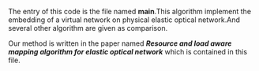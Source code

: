 The entry of this code is the file named **main**.This algorithm implement the embedding of a virtual network on physical elastic optical network.And several other algorithm are given as comparison.

Our method is written in the paper named ***Resource and load aware mapping algorithm for elastic optical network*** which is contained in this file.